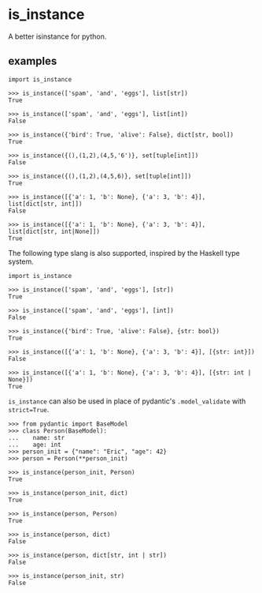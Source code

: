 # is_instance

A better isinstance for python.

## examples

```python3
import is_instance

>>> is_instance(['spam', 'and', 'eggs'], list[str])
True

>>> is_instance(['spam', 'and', 'eggs'], list[int])
False

>>> is_instance({'bird': True, 'alive': False}, dict[str, bool])
True

>>> is_instance({(),(1,2),(4,5,'6')}, set[tuple[int]])
False

>>> is_instance({(),(1,2),(4,5,6)}, set[tuple[int]])
True

>>> is_instance([{'a': 1, 'b': None}, {'a': 3, 'b': 4}], list[dict[str, int]])
False

>>> is_instance([{'a': 1, 'b': None}, {'a': 3, 'b': 4}], list[dict[str, int|None]])
True
```

The following type slang is also supported, inspired by the Haskell type system.

```python3
import is_instance

>>> is_instance(['spam', 'and', 'eggs'], [str])
True

>>> is_instance(['spam', 'and', 'eggs'], [int])
False

>>> is_instance({'bird': True, 'alive': False}, {str: bool})
True

>>> is_instance([{'a': 1, 'b': None}, {'a': 3, 'b': 4}], [{str: int}])
False

>>> is_instance([{'a': 1, 'b': None}, {'a': 3, 'b': 4}], [{str: int | None}])
True
```

`is_instance` can also be used in place of pydantic's `.model_validate` with `strict=True`.

```python3
>>> from pydantic import BaseModel
>>> class Person(BaseModel):
...    name: str
...    age: int
>>> person_init = {"name": "Eric", "age": 42}
>>> person = Person(**person_init)

>>> is_instance(person_init, Person)
True

>>> is_instance(person_init, dict)
True

>>> is_instance(person, Person)
True

>>> is_instance(person, dict)
False

>>> is_instance(person, dict[str, int | str])
False

>>> is_instance(person_init, str)
False
```
